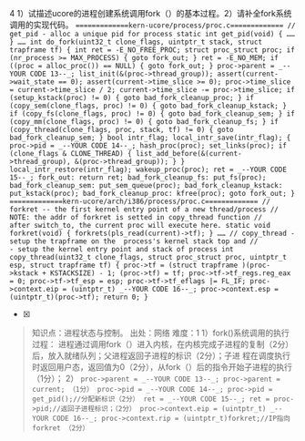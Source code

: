 4
1）试描述ucore的进程创建系统调用fork（）的基本过程。2）请补全fork系统调用的实现代码。
    ```
	    =============kern-ucore/process/proc.c=============
	    // get_pid - alloc a unique pid for process
	    static int
	    get_pid(void) {
	    ……
	    }
	    ……
	    int
	    do_fork(uint32_t clone_flags, uintptr_t stack, struct trapframe tf) {
	        int ret = -E_NO_FREE_PROC;
	        struct proc_struct proc;
	        if (nr_process >= MAX_PROCESS) {
	            goto fork_out;
	        }
	        ret = -E_NO_MEM;
	        if ((proc = alloc_proc()) == NULL) {
	            goto fork_out;
	        }
	        proc->parent = _--YOUR CODE 13--_;
	        list_init(&(proc->thread_group));
	        assert(current->wait_state == 0);
	        assert(current->time_slice >= 0);
	        proc->time_slice = current->time_slice / 2;
	        current->time_slice -= proc->time_slice;
	        if (setup_kstack(proc) != 0) {
	            goto bad_fork_cleanup_proc;
	        }
	        if (copy_sem(clone_flags, proc) != 0) {
	            goto bad_fork_cleanup_kstack;
	        }
	        if (copy_fs(clone_flags, proc) != 0) {
	            goto bad_fork_cleanup_sem;
	        }
	        if (copy_mm(clone_flags, proc) != 0) {
	            goto bad_fork_cleanup_fs;
	        }
	        if (copy_thread(clone_flags, proc, stack, tf) != 0) {
	            goto bad_fork_cleanup_sem;
	        }
	        bool intr_flag;
	        local_intr_save(intr_flag);
	        {
	            proc->pid = _--YOUR CODE 14--_;
	            hash_proc(proc);
	            set_links(proc);
	            if (clone_flags & CLONE_THREAD) {
	                list_add_before(&(current->thread_group), &(proc->thread_group));
	            }
	        }
	        local_intr_restore(intr_flag);
	        wakeup_proc(proc);
	        ret = _--YOUR CODE 15--_;
	    fork_out:
	        return ret;
	    bad_fork_cleanup_fs:
	        put_fs(proc);
	    bad_fork_cleanup_sem:
	        put_sem_queue(proc);
	    bad_fork_cleanup_kstack:
	        put_kstack(proc);
	    bad_fork_cleanup_proc:
	        kfree(proc);
	        goto fork_out;
	    }
	    =============kern-ucore/arch/i386/process/proc.c=============
	    // forkret -- the first kernel entry point of a new thread/process
	    // NOTE: the addr of forkret is setted in copy_thread function
	    //       after switch_to, the current proc will execute here.
	    static void
	    forkret(void) {
	        forkrets(pls_read(current)->tf);
	    }
	    ……
	    // copy_thread - setup the trapframe on the  process's kernel stack top and
	    //             - setup the kernel entry point and stack of process
	    int
	    copy_thread(uint32_t clone_flags, struct proc_struct proc,
	                uintptr_t esp, struct trapframe tf) {
	        proc->tf = (struct trapframe )(proc->kstack + KSTACKSIZE) - 1;
	        (proc->tf) = tf;
	        proc->tf->tf_regs.reg_eax = 0;
	        proc->tf->tf_esp = esp;
	        proc->tf->tf_eflags |= FL_IF;
	        proc->context.eip = (uintptr_t) _--YOUR CODE 16--_;
	        proc->context.esp = (uintptr_t)(proc->tf);
	        return 0;
	    }
	    ```
    
- [x]  

> 知识点：进程状态与控制。
> 出处：网络
> 难度：1
> 1）fork()系统调用的执行过程： 进程通过调用fork（）进入内核，在内核完成子进程的复制（2分）后，放入就绪队列；父进程返回子进程的标识（2分）；子进
> 程在调度执行时返回用户态，返回值为0（2分），从fork（）后的指令开始子进程的执行（1分）； 2）
>     ```
>         proc->parent = _--YOUR CODE 13--_;
>      proc->parent = current; （1分）
>             proc->pid = _--YOUR CODE 14--_;
>     proc->pid = get_pid();//分配新标识（2分）
>         ret = _--YOUR CODE 15--_;
>        ret = proc->pid;//返回子进程标识；（2分）
>         proc->context.eip = (uintptr_t) _--YOUR CODE 16--_;
>     proc->context.rip = (uintptr_t)forkret;//IP指向forkret （2分）
>     ```
>     
